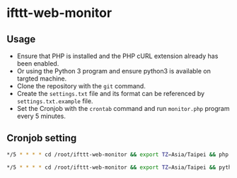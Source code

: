 # ifttt-web-monitor

## Usage

- Ensure that PHP is installed and the PHP cURL extension already has been enabled.
- Or using the Python 3 program and ensure python3 is available on targted machine.
- Clone the repository with the `git` command.
- Create the `settings.txt` file and its format can be referenced by `settings.txt.example` file.
- Set the Cronjob with the `crontab` command and run `monitor.php` program every 5 minutes.

## Cronjob setting

```Bash
*/5 * * * * cd /root/ifttt-web-monitor && export TZ=Asia/Taipei && php monitor.php
```

```Bash
*/5 * * * * cd /root/ifttt-web-monitor && export TZ=Asia/Taipei && python3 monitor.py
```
